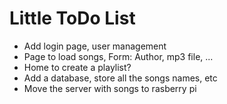 # Little ToDo List

- Add login page, user management
- Page to load songs, Form: Author, mp3 file, ...
- Home to create a playlist?
- Add a database, store all the songs names, etc
- Move the server with songs to rasberry pi
